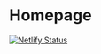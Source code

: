 # Homepage
[![Netlify Status](https://api.netlify.com/api/v1/badges/59c87b36-e210-4af2-af66-23efcf3a0fba/deploy-status)](https://app.netlify.com/sites/mulsdhome/deploys)
